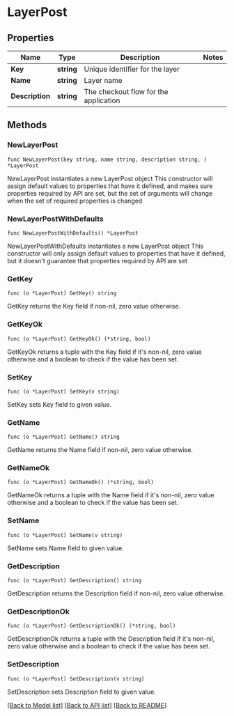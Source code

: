# LayerPost

## Properties

Name | Type | Description | Notes
------------ | ------------- | ------------- | -------------
**Key** | **string** | Unique identifier for the layer | 
**Name** | **string** | Layer name | 
**Description** | **string** | The checkout flow for the application | 

## Methods

### NewLayerPost

`func NewLayerPost(key string, name string, description string, ) *LayerPost`

NewLayerPost instantiates a new LayerPost object
This constructor will assign default values to properties that have it defined,
and makes sure properties required by API are set, but the set of arguments
will change when the set of required properties is changed

### NewLayerPostWithDefaults

`func NewLayerPostWithDefaults() *LayerPost`

NewLayerPostWithDefaults instantiates a new LayerPost object
This constructor will only assign default values to properties that have it defined,
but it doesn't guarantee that properties required by API are set

### GetKey

`func (o *LayerPost) GetKey() string`

GetKey returns the Key field if non-nil, zero value otherwise.

### GetKeyOk

`func (o *LayerPost) GetKeyOk() (*string, bool)`

GetKeyOk returns a tuple with the Key field if it's non-nil, zero value otherwise
and a boolean to check if the value has been set.

### SetKey

`func (o *LayerPost) SetKey(v string)`

SetKey sets Key field to given value.


### GetName

`func (o *LayerPost) GetName() string`

GetName returns the Name field if non-nil, zero value otherwise.

### GetNameOk

`func (o *LayerPost) GetNameOk() (*string, bool)`

GetNameOk returns a tuple with the Name field if it's non-nil, zero value otherwise
and a boolean to check if the value has been set.

### SetName

`func (o *LayerPost) SetName(v string)`

SetName sets Name field to given value.


### GetDescription

`func (o *LayerPost) GetDescription() string`

GetDescription returns the Description field if non-nil, zero value otherwise.

### GetDescriptionOk

`func (o *LayerPost) GetDescriptionOk() (*string, bool)`

GetDescriptionOk returns a tuple with the Description field if it's non-nil, zero value otherwise
and a boolean to check if the value has been set.

### SetDescription

`func (o *LayerPost) SetDescription(v string)`

SetDescription sets Description field to given value.



[[Back to Model list]](../README.md#documentation-for-models) [[Back to API list]](../README.md#documentation-for-api-endpoints) [[Back to README]](../README.md)



